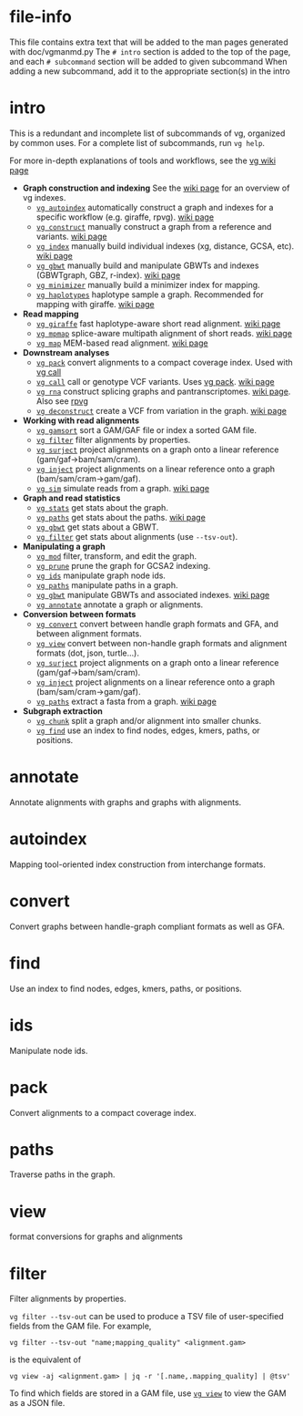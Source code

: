 # file-info

This file contains extra text that will be added to the man pages generated with doc/vgmanmd.py
The `# intro` section is added to the top of the page, and each `# subcommand` section will be added to given subcommand
When adding a new subcommand, add it to the appropriate section(s) in the intro

# intro

This is a redundant and incomplete list of subcommands of vg, organized by common uses. For a complete list of subcommands, run `vg help`.

For more in-depth explanations of tools and workflows, see the [vg wiki page](https://github.com/vgteam/vg/wiki)

- **Graph construction and indexing**
    See the [wiki page](https://github.com/vgteam/vg/wiki/Index-Types) for an overview of vg indexes.
    - [`vg autoindex`](#autoindex) automatically construct a graph and indexes for a specific workflow (e.g. giraffe, rpvg). [wiki page](https://github.com/vgteam/vg/wiki/Automatic-indexing-for-read-mapping-and-downstream-inference)
    - [`vg construct`](#construct) manually construct a graph from a reference and variants. [wiki page](https://github.com/vgteam/vg/wiki/Construction)
    - [`vg index`](#index) manually build individual indexes (xg, distance, GCSA, etc). [wiki page](https://github.com/vgteam/vg/wiki/Index-Construction) 
    - [`vg gbwt`](#gbwt) manually build and manipulate GBWTs and indexes (GBWTgraph, GBZ, r-index). [wiki page](https://github.com/vgteam/vg/wiki/VG-GBWT-Subcommand)
    - [`vg minimizer`](#minimizer) manually build a minimizer index for mapping. 
    - [`vg haplotypes`](#haplotypes) haplotype sample a graph. Recommended for mapping with giraffe. [wiki page](https://github.com/vgteam/vg/wiki/Haplotype-Sampling)
- **Read mapping**
    - [`vg giraffe`](#giraffe) fast haplotype-aware short read alignment. [wiki page](https://github.com/vgteam/vg/wiki/Mapping-short-reads-with-Giraffe)
    - [`vg mpmap`](#mpmap) splice-aware multipath alignment of short reads. [wiki page](https://github.com/vgteam/vg/wiki/Multipath-alignments-and-vg-mpmap)
    - [`vg map`](#map) MEM-based read alignment. [wiki page](https://github.com/vgteam/vg/wiki/Working-with-a-whole-genome-variation-graph)
- **Downstream analyses**
    - [`vg pack`](#pack) convert alignments to a compact coverage index. Used with [vg call](#call)
    - [`vg call`](#call) call or genotype VCF variants. Uses [vg pack](#pack). [wiki page](https://github.com/vgteam/vg/wiki/SV-Genotyping-and-variant-calling)
    - [`vg rna`](#rna) construct splicing graphs and pantranscriptomes. [wiki page](https://github.com/vgteam/vg/wiki/Transcriptomic-analyses). Also see [rpvg](https://github.com/jonassibbesen/rpvg) 
    - [`vg deconstruct`](#deconstruct) create a VCF from variation in the graph. [wiki page](https://github.com/vgteam/vg/wiki/VCF-export-with-vg-deconstruct)
- **Working with read alignments**
    - [`vg gamsort`](#gamsort) sort a GAM/GAF file or index a sorted GAM file.
    - [`vg filter`](#filter) filter alignments by properties.
    - [`vg surject`](#surject) project alignments on a graph onto a linear reference (gam/gaf->bam/sam/cram).
    - [`vg inject`](#inject) project alignments on a linear reference onto a graph (bam/sam/cram->gam/gaf).
    - [`vg sim`](#sim) simulate reads from a graph. [wiki page](https://github.com/vgteam/vg/wiki/Simulating-reads-with-vg-sim)
- **Graph and read statistics**
    - [`vg stats`](#stats) get stats about the graph.
    - [`vg paths`](#paths) get stats about the paths. [wiki page](https://github.com/vgteam/vg/wiki/Path-Metadata-Model)
    - [`vg gbwt`](#gbwt) get stats about a GBWT.
    - [`vg filter`](#filter) get stats about alignments (use `--tsv-out`).
- **Manipulating a graph**
    - [`vg mod`](#mod) filter, transform, and edit the graph.
    - [`vg prune`](#prune) prune the graph for GCSA2 indexing.
    - [`vg ids`](#ids) manipulate graph node ids.
    - [`vg paths`](#paths) manipulate paths in a graph.
    - [`vg gbwt`](#gbwt) manipulate GBWTs and associated indexes. [wiki page](https://github.com/vgteam/vg/wiki/VG-GBWT-Subcommand)
    - [`vg annotate`](#annotate) annotate a graph or alignments.
- **Conversion between formats**
    - [`vg convert`](#convert) convert between handle graph formats and GFA, and between alignment formats.
    - [`vg view`](#view) convert between non-handle graph formats and alignment formats (dot, json, turtle...).
    - [`vg surject`](#surject) project alignments on a graph onto a linear reference (gam/gaf->bam/sam/cram).
    - [`vg inject`](#inject) project alignments on a linear reference onto a graph (bam/sam/cram->gam/gaf).
    - [`vg paths`](#paths) extract a fasta from a graph. [wiki page](https://github.com/vgteam/vg/wiki/Extracting-a-FASTA-from-a-Graph)
- **Subgraph extraction**
    - [`vg chunk`](#chunk) split a graph and/or alignment into smaller chunks.
    - [`vg find`](#find) use an index to find nodes, edges, kmers, paths, or positions.

# annotate

Annotate alignments with graphs and graphs with alignments.

# autoindex

Mapping tool-oriented index construction from interchange formats.

# convert

Convert graphs between handle-graph compliant formats as well as GFA.

# find

Use an index to find nodes, edges, kmers, paths, or positions.

# ids

Manipulate node ids.

# pack

Convert alignments to a compact coverage index.

# paths

Traverse paths in the graph.

# view

format conversions for graphs and alignments

# filter

Filter alignments by properties.

`vg filter --tsv-out` can be used to produce a TSV file of user-specified fields from the GAM file. For example, 

`vg filter --tsv-out "name;mapping_quality" <alignment.gam>`

is the equivalent of 

`vg view -aj <alignment.gam> | jq -r '[.name,.mapping_quality] | @tsv'`

To find which fields are stored in a GAM file, use [`vg view`](#view) to view the GAM as a JSON file. 
